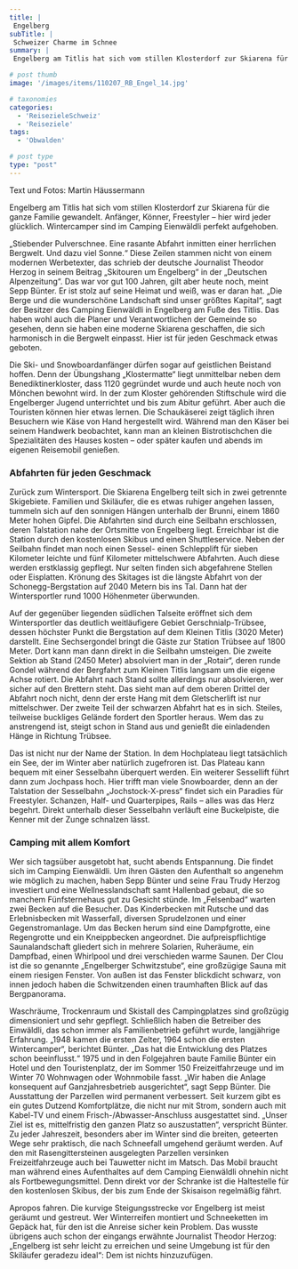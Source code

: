 ```yaml
---
title: |
 Engelberg
subTitle: |
 Schweizer Charme im Schnee
summary: |
 Engelberg am Titlis hat sich vom stillen Klosterdorf zur Skiarena für die ganze Familie gewandelt. Anfänger, Könner, Freestyler – hier wird jeder glücklich. Wintercamper sind im Camping Eienwäldli perfekt aufgehoben. „Stiebender Pulverschnee. Eine rasante Abfahrt inmitten einer herrlichen Bergwelt.

# post thumb
image: '/images/items/110207_RB_Engel_14.jpg'

# taxonomies
categories: 
  - 'ReisezieleSchweiz'
  - 'Reiseziele'
tags:
  - 'Obwalden'

# post type
type: "post"
---
```


Text und Fotos: Martin Häussermann 

Engelberg am Titlis hat sich vom stillen Klosterdorf zur Skiarena für die ganze Familie gewandelt. Anfänger, Könner, Freestyler – hier wird jeder glücklich. Wintercamper sind im Camping Eienwäldli perfekt aufgehoben.  

 „Stiebender Pulverschnee. Eine rasante Abfahrt inmitten einer herrlichen Bergwelt. Und dazu viel Sonne.“ Diese Zeilen stammen nicht von einem modernen Werbetexter, das schrieb der deutsche Journalist Theodor Herzog in seinem Beitrag „Skitouren um Engelberg“ in der „Deutschen Alpenzeitung“. Das war vor gut 100 Jahren, gilt aber heute noch, meint Sepp Bünter. Er ist stolz auf seine Heimat und weiß, was er daran hat. „Die Berge und die wunderschöne Landschaft sind unser größtes Kapital“, sagt der Besitzer des Camping Eienwäldli in Engelberg am Fuße des Titlis. Das haben wohl auch die Planer und Verantwortlichen der Gemeinde so gesehen, denn sie haben eine moderne Skiarena geschaffen, die sich harmonisch in die Bergwelt einpasst. Hier ist für jeden Geschmack etwas geboten.  

 Die Ski- und Snowboardanfänger dürfen sogar auf geistlichen Beistand hoffen. Denn der Übungshang „Klostermatte“ liegt unmittelbar neben dem Benediktinerkloster, dass 1120 gegründet wurde und auch heute noch von Mönchen bewohnt wird. In der zum Kloster gehörenden Stiftschule wird die Engelberger Jugend unterrichtet und bis zum Abitur geführt. Aber auch die Touristen können hier etwas lernen. Die Schaukäserei zeigt täglich ihren Besuchern wie Käse von Hand hergestellt wird. Während man den Käser bei seinem Handwerk beobachtet, kann man an kleinen Bistrotischchen die Spezialitäten des Hauses kosten – oder später kaufen und abends im eigenen Reisemobil genießen.  

### Abfahrten für jeden Geschmack

Zurück zum Wintersport. Die Skiarena Engelberg teilt sich in zwei getrennte Skigebiete. Familien und Skiläufer, die es etwas ruhiger angehen lassen, tummeln sich auf den sonnigen Hängen unterhalb der Brunni, einem 1860 Meter hohen Gipfel. Die Abfahrten sind durch eine Seilbahn erschlossen, deren Talstation nahe der Ortsmitte von Engelberg liegt. Erreichbar ist die Station durch den kostenlosen Skibus und einen Shuttleservice. Neben der Seilbahn findet man noch einen Sessel- einen Schlepplift für sieben Kilometer leichte und fünf Kilometer mittelschwere Abfahrten. Auch diese werden erstklassig gepflegt. Nur selten finden sich abgefahrene Stellen oder Eisplatten. Krönung des Skitages ist die längste Abfahrt von der Schonegg-Bergstation auf 2040 Metern bis ins Tal. Dann hat der Wintersportler rund 1000 Höhenmeter überwunden.  

 Auf der gegenüber liegenden südlichen Talseite eröffnet sich dem Wintersportler das deutlich weitläufigere Gebiet Gerschnialp-Trübsee, dessen höchster Punkt die Bergstation auf dem Kleinen Titlis (3020 Meter) darstellt. Eine Sechsergondel bringt die Gäste zur Station Trübsee auf 1800 Meter. Dort kann man dann direkt in die Seilbahn umsteigen. Die zweite Sektion ab Stand (2450 Meter) absolviert man in der „Rotair“, deren runde Gondel während der Bergfahrt zum Kleinen Titlis langsam um die eigene Achse rotiert. Die Abfahrt nach Stand sollte allerdings nur absolvieren, wer sicher auf den Brettern steht. Das sieht man auf dem oberen Drittel der Abfahrt noch nicht, denn der erste Hang mit dem Gletscherlift ist nur mittelschwer. Der zweite Teil der schwarzen Abfahrt hat es in sich. Steiles, teilweise buckliges Gelände fordert den Sportler heraus. Wem das zu anstrengend ist, steigt schon in Stand aus und genießt die einladenden Hänge in Richtung Trübsee.  

 Das ist nicht nur der Name der Station. In dem Hochplateau liegt tatsächlich ein See, der im Winter aber natürlich zugefroren ist. Das Plateau kann bequem mit einer Sesselbahn überquert werden. Ein weiterer Sessellift führt dann zum Jochpass hoch. Hier trifft man viele Snowboarder, denn an der Talstation der Sesselbahn „Jochstock-X-press“ findet sich ein Paradies für Freestyler. Schanzen, Half- und Quarterpipes, Rails – alles was das Herz begehrt. Direkt unterhalb dieser Sesselbahn verläuft eine Buckelpiste, die Kenner mit der Zunge schnalzen lässt.  

### Camping mit allem Komfort

Wer sich tagsüber ausgetobt hat, sucht abends Entspannung. Die findet sich im Camping Eienwäldli. Um ihren Gästen den Aufenthalt so angenehm wie möglich zu machen, haben Sepp Bünter und seine Frau Trudy Herzog investiert und eine Wellnesslandschaft samt Hallenbad gebaut, die so manchem Fünfsternehaus gut zu Gesicht stünde. Im „Felsenbad“ warten zwei Becken auf die Besucher. Das Kinderbecken mit Rutsche und das Erlebnisbecken mit Wasserfall, diversen Sprudelzonen und einer Gegenstromanlage. Um das Becken herum sind eine Dampfgrotte, eine Regengrotte und ein Kneippbecken angeordnet. Die aufpreispflichtige Saunalandschaft gliedert sich in mehrere Solarien, Ruheräume, ein Dampfbad, einen Whirlpool und drei verschieden warme Saunen. Der Clou ist die so genannte „Engelberger Schwitzstube“, eine großzügige Sauna mit einem riesigen Fenster. Von außen ist das Fenster blickdicht schwarz, von innen jedoch haben die Schwitzenden einen traumhaften Blick auf das Bergpanorama.  

 Waschräume, Trockenraum und Skistall des Campingplatzes sind großzügig dimensioniert und sehr gepflegt. Schließlich haben die Betreiber des Einwäldli, das schon immer als Familienbetrieb geführt wurde, langjährige Erfahrung. „1948 kamen die ersten Zelter, 1964 schon die ersten Wintercamper“, berichtet Bünter. „Das hat die Entwicklung des Platzes schon beeinflusst.“ 1975 und in den Folgejahren baute Familie Bünter ein Hotel und den Touristenplatz, der im Sommer 150 Freizeitfahrzeuge und im Winter 70 Wohnwagen oder Wohnmobile fasst. „Wir haben die Anlage konsequent auf Ganzjahresbetrieb ausgerichtet“, sagt Sepp Bünter. Die Ausstattung der Parzellen wird permanent verbessert. Seit kurzem gibt es ein gutes Dutzend Komfortplätze, die nicht nur mit Strom, sondern auch mit Kabel-TV und einem Frisch-/Abwasser-Anschluss ausgestattet sind. „Unser Ziel ist es, mittelfristig den ganzen Platz so auszustatten“, verspricht Bünter. Zu jeder Jahreszeit, besonders aber im Winter sind die breiten, geteerten Wege sehr praktisch, die nach Schneefall umgehend geräumt werden. Auf den mit Rasengittersteinen ausgelegten Parzellen versinken Freizeitfahrzeuge auch bei Tauwetter nicht im Matsch. Das Mobil braucht man während eines Aufenthaltes auf dem Camping Eienwäldli ohnehin nicht als Fortbewegungsmittel. Denn direkt vor der Schranke ist die Haltestelle für den kostenlosen Skibus, der bis zum Ende der Skisaison regelmäßig fährt.  

 Apropos fahren. Die kurvige Steigungsstrecke vor Engelberg ist meist geräumt und gestreut. Wer Winterreifen montiert und Schneeketten im Gepäck hat, für den ist die Anreise sicher kein Problem. Das wusste übrigens auch schon der eingangs erwähnte Journalist Theodor Herzog: „Engelberg ist sehr leicht zu erreichen und seine Umgebung ist für den Skiläufer geradezu ideal“: Dem ist nichts hinzuzufügen.  